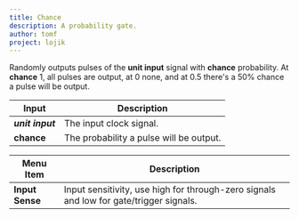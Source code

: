 ```yaml
---
title: Chance
description: A probability gate.
author: tomf
project: lojik
---
```


<md-img src="lojik/chance.png" alt=""></md-img>

Randomly outputs pulses of the **unit input** signal with **chance** probability. At **chance** 1, all pulses are output, at 0 none, and at 0.5 there's a 50% chance a pulse will be output.

| Input            | Description                        |
| ---------------- | ---------------------------------- |
| **_unit input_** | The input clock signal.  |
| **chance**       | The probability a pulse will be output. |

| Menu Item        | Description                        |
| ---------------- | ---------------------------------- |
| **Input Sense** | Input sensitivity, use high for through-zero signals and low for gate/trigger signals. |